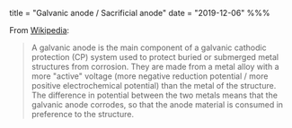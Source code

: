 title = "Galvanic anode / Sacrificial anode"
date = "2019-12-06"
%%%

From [Wikipedia](https://en.wikipedia.org/wiki/Galvanic_anode):

> A galvanic anode is the main component of a galvanic cathodic protection (CP) system used to protect buried or submerged metal structures from corrosion.
> They are made from a metal alloy with a more "active" voltage (more negative reduction potential / more positive electrochemical potential) than the metal of the structure. The difference in potential between the two metals means that the galvanic anode corrodes, so that the anode material is consumed in preference to the structure.
